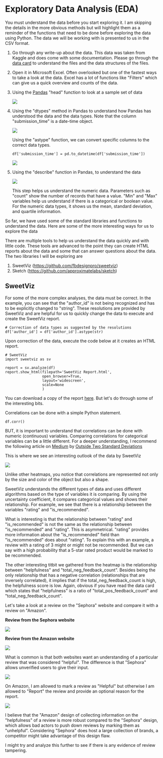 # Exploratory Data Analysis (EDA)
You must understand the data before you start exploring it. I am skipping the details in the more obvious methods but will highlight them as a reminder of the functions that need to be done before exploring the data using Python. The data we will be working with is presented to us in the CSV format. 

1. Go through any write-up about the data. This data was taken from Kaggle and does come with some documentation. Please go through the [data card](https://www.kaggle.com/datasets/nadyinky/sephora-products-and-skincare-reviews) to understand the files and the data structures of the files.
2. Open it in Microsoft Excel. Often overlooked but one of the fastest ways to take a look at the data. Excel has a lot of functions like "Filters" which can give us a quick overview and counts of the data.
3. Using the [Pandas](https://pandas.pydata.org/docs/user_guide/index.html) "head" function to look at a sample set of data
  
      ![](https://github.com/premthomas/retail_analytics/blob/c9810208378b5ad81ff7ca8d8d82dc0c4d45a00d/EDA/head.JPG)
   
4. Using the "dtypes" method in Pandas to understand how Pandas has understood the data and the data types. Note that the column "submission_time" is a date-time object. 

      ![](https://github.com/premthomas/retail_analytics/blob/1683e0c0fc9dddeec38ddc94e26ce932da7b99b8/EDA/dtypes.JPG)

   Using the "astype" function, we can convert specific columns to the correct data types. 
   ```
   df['submission_time'] = pd.to_datetime(df['submission_time'])
   ```

      ![](https://github.com/premthomas/retail_analytics/blob/24386f00a11de4b337f41ad0cbf74a7db3d6381f/EDA/dtypes-after.JPG)
   
5. Using the "describe" function in Pandas, to understand the data

      ![](https://github.com/premthomas/retail_analytics/blob/5f1149bff859851a0f6379d09ef4b8dae085b8c9/EDA/describe.JPG)

   This step helps us understand the numeric data. Parameters such as "count" show the number of records that have a value. "Min" and "Max" variables help us understand if there is a categorical or boolean value. For the numeric data types, it shows us the mean, standard deviation, and quartile information.

So far, we have used some of the standard libraries and functions to understand the data. 
Here are some of the more interesting ways for us to explore the data

There are multiple tools to help us understand the data quickly and with little code. These tools are advanced to the point they can create HTML reports about the data and some that can answer questions about the data. The two libraries I will be exploring are 
  1. SweetViz (https://github.com/fbdesignpro/sweetviz)
  2. Sketch (https://github.com/approximatelabs/sketch)

## SweetViz
For some of the more complex analyses, the data must be correct. In the example, you can see that the "author_id" is not being recognized and has to be explicitly changed to "string". 
These resolutions are provided by SweetViz and are helpful for us to quickly change the data to execute and create the SweetViz report. 

```
# Correction of data types as suggested by the resolutions
df['author_id'] = df['author_id'].astype(str)
```

Upon correction of the data, execute the code below at it creates an HTML report. 

```
# SweetViz
import sweetviz as sv

report = sv.analyze(df)
report.show_html(filepath='SweetViz Report.html',
                 open_browser=True,
                 layout='widescreen',
                 scale=None
                 )
```
You can download a copy of the report [here](https://github.com/premthomas/retail_analytics/blob/f1652ae6a589a077157e69ffdbe8e2c521f0522b/EDA/SweetViz%20Report.html). But let's do through some of the interesting bits.

Correlations can be done with a simple Python statement.

```
df.corr()
```

BUT, it is important to understand that correlations can be done with numeric (continuous) variables. Comparing correlations for categorical variables can be a little different. For a deeper understanding, I recommend the following article on [Medium](https://medium.com/@outside2SDs/an-overview-of-correlation-measures-between-categorical-and-continuous-variables-4c7f85610365) by [Outside Two Standard Deviations](https://medium.com/@outside2SDs)

This is where we see an interesting outlook of the data by SweetViz

![](https://github.com/premthomas/retail_analytics/blob/8eb866f0727d4c4174f387d89095b3c82b4b7624/EDA/SweetViz-Associations.JPG)

Unlike other heatmaps, you notice that correlations are represented not only by the size and color of the object but also a shape.

SweetViz understands the different types of data and uses different algorithms based on the type of variables it is comparing. By using the uncertainty coefficient, it compares categorical values and shows their relationship. For example, we see that there is a relationship between the variables "rating" and "is_recommended".

What is interesting is that the relationship between "rating" and "is_recommended" is not the same as the relationship between "is_recommended" and "rating". This is asymmetrical. "rating" provides more information about the "is_recommended" field than "is_recommended" does about "rating". To explain this with an example, a review with a rating of 3 might or might not be recommended. But we can say with a high probability that a 5-star rated product would be marked to be recommended.

The other interesting titbit we gathered from the heatmap is the relationship between "helpfulness" and "total_neg_feedback_count". Besides being the only relationship that has a negative correlation (relationships that are inversely correlated), it implies that if the total_neg_feedback_count is high, the helpfulness score is low. Again, obvious if you have read the data card which states that "helpfulness" is a ratio of "total_pos_feedback_count" and "total_neg_feedback_count". 

Let's take a look at a review on the "Sephora" website and compare it with a review on "Amazon".

<b>Review from the Sephora website</b>

![](https://github.com/premthomas/retail_analytics/blob/097d84ddbf9bac36f46d1a46600c0e8efe010909/EDA/sephora-review-example2.JPG)

<b>Review from the Amazon website</b>

![](https://github.com/premthomas/retail_analytics/blob/f14ecf566edd23826fa602944b8bd174273e931b/EDA/amazon-review-example.JPG)

What is common is that both websites want an understanding of a particular review that was considered "helpful". The difference is that "Sephora" allows unverified users to give their input.

![](https://github.com/premthomas/retail_analytics/blob/9a3cfc6af73410c91b58fd4e8f69288e3f13a675/EDA/sephora-review-example3.JPG)

On Amazon, I am allowed to mark a review as "Helpful" but otherwise I am allowed to "Report" the review and provide an optional reason for the report. 

![](https://github.com/premthomas/retail_analytics/blob/ca28a68d4dd3a29258bc446cc6a787918d8b73b1/EDA/amazon-review-example2.JPG)

I believe that the "Amazon" design of collecting information on the "helpfulness" of a review is more robust compared to the "Sephora" design, which allows bad actors to push down reviews by marking them as "unhelpful". Considering "Sephora" does host a large collection of brands, a competitor might take advantage of this design flaw.

I might try and analyze this further to see if there is any evidence of review tampering. 






